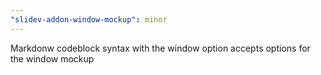 ```yaml
---
"slidev-addon-window-mockup": minor
---
```


Markdonw codeblock syntax with the window option accepts options for the window mockup
